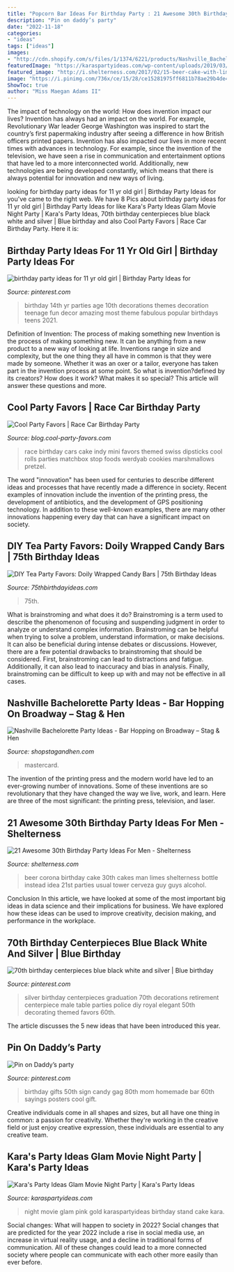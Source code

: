 ```yaml
---
title: "Popcorn Bar Ideas For Birthday Party : 21 Awesome 30th Birthday Party Ideas For Men"
description: "Pin on daddy’s party"
date: "2022-11-18"
categories:
- "ideas"
tags: ["ideas"]
images:
- "http://cdn.shopify.com/s/files/1/1374/6221/products/Nashville_Bachelorette_Party_Ideas_-_Broadway_600x600.jpg?v=1547581127"
featuredImage: "https://karaspartyideas.com/wp-content/uploads/2019/03/Glam-Movie-Night-Party-via-Karas-Party-Ideas-KarasPartyIdeas.com12.jpeg"
featured_image: "http://i.shelterness.com/2017/02/15-beer-cake-with-limes-instead-of-a-usual-one.jpg"
image: "https://i.pinimg.com/736x/ce/15/28/ce15281975ff6811b78ae29b4de4e0e4--th-birthday-diy-birthday-centerpieces.jpg"
ShowToc: true
author: "Miss Maegan Adams II"
---
```



The impact of technology on the world: How does invention impact our lives?
Invention has always had an impact on the world. For example, Revolutionary War leader George Washington was inspired to start the country’s first papermaking industry after seeing a difference in how British officers printed papers. Invention has also impacted our lives in more recent times with advances in technology. For example, since the invention of the television, we have seen a rise in communication and entertainment options that have led to a more interconnected world. Additionally, new technologies are being developed constantly, which means that there is always potential for innovation and new ways of living.

	

		
looking for birthday party ideas for 11 yr old girl | Birthday Party Ideas for you've came to the right web. We have 8 Pics about birthday party ideas for 11 yr old girl | Birthday Party Ideas for like Kara&#039;s Party Ideas Glam Movie Night Party | Kara&#039;s Party Ideas, 70th birthday centerpieces blue black white and silver | Blue birthday and also Cool Party Favors | Race Car Birthday Party. Here it is:
		
    
## Birthday Party Ideas For 11 Yr Old Girl | Birthday Party Ideas For

<img loading=lazy src="https://i.pinimg.com/736x/7d/08/ef/7d08efe6253a31ed83e471a2e4ffb420--teen-birthday-parties-birthday-pins.jpg" onerror="this.onerror=null;this.src='https://tse1.mm.bing.net/th?id=OIP.-rc1d5_avoUlH4tU4n-tDAHaJ3&amp;pid=15.1';" alt="birthday party ideas for 11 yr old girl | Birthday Party Ideas for">

_Source: pinterest.com_

>birthday 14th yr parties age 10th decorations themes decoration teenage fun decor amazing most theme fabulous popular birthdays teens 2021. 

	

Definition of Invention: The process of making something new
Invention is the process of making something new. It can be anything from a new product to a new way of looking at life. Inventions range in size and complexity, but the one thing they all have in common is that they were made by someone. Whether it was an oxer or a tailor, everyone has taken part in the invention process at some point. So what is invention?defined by its creators? How does it work? What makes it so special? This article will answer these questions and more.

    
## Cool Party Favors | Race Car Birthday Party

<img loading=lazy src="http://blog.cool-party-favors.com/wp-content/uploads/2013/03/Race-Car-Party-Food-1024x680.jpg" onerror="this.onerror=null;this.src='https://tse2.mm.bing.net/th?id=OIP.-akRlkAzzTTn8oWfIsWKEAHaE6&amp;pid=15.1';" alt="Cool Party Favors | Race Car Birthday Party">

_Source: blog.cool-party-favors.com_

>race birthday cars cake indy mini favors themed swiss dipsticks cool rolls parties matchbox stop foods werdyab cookies marshmallows pretzel. 

	

The word "innovation" has been used for centuries to describe different ideas and processes that have recently made a difference in society. Recent examples of innovation include the invention of the printing press, the development of antibiotics, and the development of GPS positioning technology. In addition to these well-known examples, there are many other innovations happening every day that can have a significant impact on society.

    
## DIY Tea Party Favors: Doily Wrapped Candy Bars | 75th Birthday Ideas

<img loading=lazy src="https://www.75thbirthdayideas.com/wp-content/uploads/2014/03/db55303306994d9d7708fa8a496d3149.jpg" onerror="this.onerror=null;this.src='https://tse2.mm.bing.net/th?id=OIP.DvP61oKXHx9_WV6bYauY2wHaLH&amp;pid=15.1';" alt="DIY Tea Party Favors: Doily Wrapped Candy Bars | 75th Birthday Ideas">

_Source: 75thbirthdayideas.com_

>75th. 

	

What is brainstroming and what does it do?
Brainstroming is a term used to describe the phenomenon of focusing and suspending judgment in order to analyze or understand complex information. Brainstroming can be helpful when trying to solve a problem, understand information, or make decisions. It can also be beneficial during intense debates or discussions. However, there are a few potential drawbacks to brainstroming that should be considered. First, brainstroming can lead to distractions and fatigue. Additionally, it can also lead to inaccuracy and bias in analysis. Finally, brainstroming can be difficult to keep up with and may not be effective in all cases.

    
## Nashville Bachelorette Party Ideas - Bar Hopping On Broadway – Stag &amp; Hen

<img loading=lazy src="http://cdn.shopify.com/s/files/1/1374/6221/products/Nashville_Bachelorette_Party_Ideas_-_Broadway_600x600.jpg?v=1547581127" onerror="this.onerror=null;this.src='https://tse4.mm.bing.net/th?id=OIP.0g-UU4JUG2CoRzWDJ7CT2AHaHa&amp;pid=15.1';" alt="Nashville Bachelorette Party Ideas - Bar Hopping on Broadway – Stag &amp; Hen">

_Source: shopstagandhen.com_

>mastercard. 

	

The invention of the printing press and the modern world have led to an ever-growing number of innovations. Some of these inventions are so revolutionary that they have changed the way we live, work, and learn. Here are three of the most significant: the printing press, television, and laser.

    
## 21 Awesome 30th Birthday Party Ideas For Men - Shelterness

<img loading=lazy src="http://i.shelterness.com/2017/02/15-beer-cake-with-limes-instead-of-a-usual-one.jpg" onerror="this.onerror=null;this.src='https://tse4.mm.bing.net/th?id=OIP.qtYkE1GBh5nvkZULRjdMmgAAAA&amp;pid=15.1';" alt="21 Awesome 30th Birthday Party Ideas For Men - Shelterness">

_Source: shelterness.com_

>beer corona birthday cake 30th cakes man limes shelterness bottle instead idea 21st parties usual tower cerveza guy guys alcohol. 

	

Conclusion
In this article, we have looked at some of the most important big ideas in data science and their implications for business. We have explored how these ideas can be used to improve creativity, decision making, and performance in the workplace.

    
## 70th Birthday Centerpieces Blue Black White And Silver | Blue Birthday

<img loading=lazy src="https://i.pinimg.com/736x/ce/15/28/ce15281975ff6811b78ae29b4de4e0e4--th-birthday-diy-birthday-centerpieces.jpg" onerror="this.onerror=null;this.src='https://tse2.mm.bing.net/th?id=OIP.01QCV9kAELCw3zwKVGFU9gHaJ3&amp;pid=15.1';" alt="70th birthday centerpieces blue black white and silver | Blue birthday">

_Source: pinterest.com_

>silver birthday centerpieces graduation 70th decorations retirement centerpiece male table parties police diy royal elegant 50th decorating themed favors 60th. 

	

The article discusses the 5 new ideas that have been introduced this year.

    
## Pin On Daddy’s Party

<img loading=lazy src="https://i.pinimg.com/736x/2c/40/8c/2c408cc0ff76622c6e6da0321d0f0213.jpg" onerror="this.onerror=null;this.src='https://tse3.mm.bing.net/th?id=OIP.Aqxvkp0B7cnp8UBzQJlWqAHaJ3&amp;pid=15.1';" alt="Pin on Daddy’s party">

_Source: pinterest.com_

>birthday gifts 50th sign candy gag 80th mom homemade bar 60th sayings posters cool gift. 

	

Creative individuals come in all shapes and sizes, but all have one thing in common: a passion for creativity. Whether they're working in the creative field or just enjoy creative expression, these individuals are essential to any creative team.

    
## Kara&#039;s Party Ideas Glam Movie Night Party | Kara&#039;s Party Ideas

<img loading=lazy src="https://karaspartyideas.com/wp-content/uploads/2019/03/Glam-Movie-Night-Party-via-Karas-Party-Ideas-KarasPartyIdeas.com12.jpeg" onerror="this.onerror=null;this.src='https://tse4.mm.bing.net/th?id=OIP.InawDFmcfXRpH3jPuB91vQHaKO&amp;pid=15.1';" alt="Kara&#039;s Party Ideas Glam Movie Night Party | Kara&#039;s Party Ideas">

_Source: karaspartyideas.com_

>night movie glam pink gold karaspartyideas birthday stand cake kara. 

	

Social changes: What will happen to society in 2022?
Social changes that are predicted for the year 2022 include a rise in social media use, an increase in virtual reality usage, and a decline in traditional forms of communication. All of these changes could lead to a more connected society where people can communicate with each other more easily than ever before.

